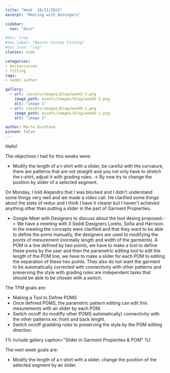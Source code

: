 ```yaml
---
title: "Week  28/11/2023"
excerpt: "Meeting with Desingers"

sidebar:
  nav: "docs"

#toc: true
#toc_label: "Bezier Curves Fitting"
#toc_icon: "cog"
classes: wide

categories:
- beziercurves
- fitting
tags:
- seddi author

gallery:
  - url: /assets/images/blog/week5-3.png
    image_path: assets/images/blog/week5-3.png
    alt: "image 1"
  - url: /assets/images/blog/week8-1.png
    image_path: assets/images/blog/week8-1.png
    alt: "image 2"

author: Marta Quintana
pinned: false
---
```

Hello!

The objectives I had for this weeks were:
- Modify the length of a t-shirt with a slider, be careful with the curvature, there are patterns that are not straight and you not only have to stretch the t-shirt, adjust it with grading rules. -> By now try to change the position by slider of a selected segment.

On Monday, I told Alejandro that I was blocked and I didn't understand some things very well and we made a video call. He clarified some things about the state of redux and I think I have it clearer but I haven't achieved anything other than putting a slider in the part of Garment Propierties.



- Google Meet with Designers to discuss about the tool desing proposed.-> We have a meeting with 3 Seddi Designers Loreto, Sofia and Harrison.
In the meeting the concepts were clarified and that they want to be able to define the poms manually, the designers are used to modifying the  points of mesurement (normally length and width of the garments). A POM is a line defined by two points, we have to make a tool to define these poms by the user and then the parametric editing tool to edit the length of the POM line, we have to make a slider for each POM to editing the separation of these two points.
They also do not want the garment to be automatically corrected with connectivity with other patterns and preserving the style with grading rules are independent tasks that should be able to be chosen with a switch.

The TFM goals are:
- Making a Tool to Define POMS
- Once defined POMS, the parametric pattern editing can edit this mesurements with an slider by each POM.
- Switch on/off (to modiffy other POMS automatically) connectivity with the other patterns ex: front and back lenght.
- Switch on/off gradding rules to preserving the style by the POM editing direction.

{% include gallery caption="Slider in Garment Propierties & POM" %}



The next week goals are:

- Modify the length of a t-shirt with a slider, change the position of the selected segment by an slider.





